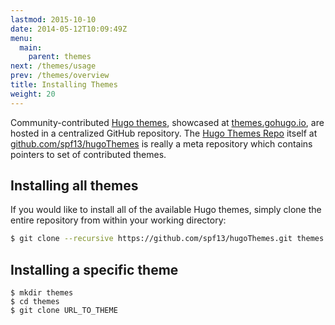 ```yaml
---
lastmod: 2015-10-10
date: 2014-05-12T10:09:49Z
menu:
  main:
    parent: themes
next: /themes/usage
prev: /themes/overview
title: Installing Themes
weight: 20
---
```


Community-contributed [Hugo themes](http://themes.gohugo.io/), showcased
at [themes.gohugo.io](//themes.gohugo.io/), are hosted in a centralized
GitHub repository.  The [Hugo Themes Repo](https://github.com/spf13/hugoThemes)
itself at [github.com/spf13/hugoThemes](https://github.com/spf13/hugoThemes) is
really a meta repository which contains pointers to set of contributed themes.

## Installing all themes

If you would like to install all of the available Hugo themes, simply
clone the entire repository from within your working directory:

```bash
$ git clone --recursive https://github.com/spf13/hugoThemes.git themes
```

## Installing a specific theme

    $ mkdir themes
    $ cd themes
    $ git clone URL_TO_THEME
